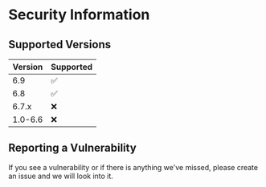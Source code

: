 # Security Information

## Supported Versions

| Version | Supported          |
| ------- | ------------------ |
| 6.9   |:white_check_mark: |
| 6.8   | :white_check_mark:                |
| 6.7.x   | :x: |
| 1.0-6.6 | :x:                |

## Reporting a Vulnerability

If you see a vulnerability or if there is anything we've missed, please create an issue and we will look into it.
